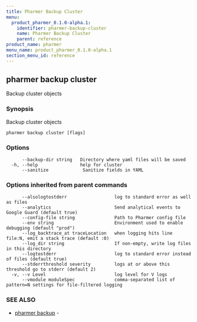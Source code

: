 ```yaml
---
title: Pharmer Backup Cluster
menu:
  product_pharmer_0.1.0-alpha.1:
    identifier: pharmer-backup-cluster
    name: Pharmer Backup Cluster
    parent: reference
product_name: pharmer
menu_name: product_pharmer_0.1.0-alpha.1
section_menu_id: reference
---
```

## pharmer backup cluster

Backup cluster objects

### Synopsis


Backup cluster objects

```
pharmer backup cluster [flags]
```

### Options

```
      --backup-dir string   Directory where yaml files will be saved
  -h, --help                help for cluster
      --sanitize             Sanitize fields in YAML
```

### Options inherited from parent commands

```
      --alsologtostderr                  log to standard error as well as files
      --analytics                        Send analytical events to Google Guard (default true)
      --config-file string               Path to Pharmer config file
      --env string                       Environment used to enable debugging (default "prod")
      --log_backtrace_at traceLocation   when logging hits line file:N, emit a stack trace (default :0)
      --log_dir string                   If non-empty, write log files in this directory
      --logtostderr                      log to standard error instead of files (default true)
      --stderrthreshold severity         logs at or above this threshold go to stderr (default 2)
  -v, --v Level                          log level for V logs
      --vmodule moduleSpec               comma-separated list of pattern=N settings for file-filtered logging
```

### SEE ALSO
* [pharmer backup](/docs/reference/pharmer_backup.md)	 - 

